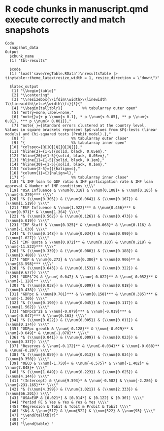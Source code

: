 # R code chunks in manuscript.qmd execute correctly and match snapshots

    Code
      snapshot_data
    Output
      $chunk_name
      [1] "tbl-results"
      
      $code
      [1] "load('save/regTable.RData')\nresultsTable |> tinytable::theme_latex(resize_width = 1, resize_direction = \"down\")"
      
      $latex_output
       [1] "\\begin{table}"                                                                                                                                                                
       [2] "\\centering"                                                                                                                                                                   
       [3] "\\resizebox{\\ifdim\\width>\\linewidth 1\\linewidth\\else\\width\\fi}{!}{"                                                                                                     
       [4] "\\begin{talltblr}[         %% tabularray outer open"                                                                                                                           
       [5] "entry=none,label=none,"                                                                                                                                                        
       [6] "note{}={+ p \\num{< 0.1}, * p \\num{< 0.05}, ** p \\num{< 0.01}, *** p \\num{< 0.001}},"                                                                                       
       [7] "note{ }={Standard errors clustered at the country level. Values in square brackets represent $p$-values from $F$-tests (linear models) and Chi-squared tests (Probit model).},"
       [8] "]                     %% tabularray outer close"                                                                                                                               
       [9] "{                     %% tabularray inner open"                                                                                                                                
      [10] "colspec={Q[]Q[]Q[]Q[]Q[]},"                                                                                                                                                    
      [11] "hline{2}={1-5}{solid, black, 0.05em},"                                                                                                                                         
      [12] "hline{26}={1-5}{solid, black, 0.05em},"                                                                                                                                        
      [13] "hline{1}={1-5}{solid, black, 0.1em},"                                                                                                                                          
      [14] "hline{30}={1-5}{solid, black, 0.1em},"                                                                                                                                         
      [15] "column{2-5}={}{halign=c},"                                                                                                                                                     
      [16] "column{1}={}{halign=l},"                                                                                                                                                       
      [17] "}                     %% tabularray inner close"                                                                                                                               
      [18] "& IMF loan to GDP ratio & IMF participation rate & IMF loan approval & Number of IMF conditions \\\\"                                                                          
      [19] "USA Influence & \\num{0.318} & \\num{0.108}+ & \\num{0.185} & \\num{-5.279}*** \\\\"                                                                                           
      [20] "& (\\num{0.305}) & (\\num{0.064}) & (\\num{0.167}) & (\\num{1.519}) \\\\"                                                                                                      
      [21] "EUP Influence & \\num{1.922}*** & \\num{0.456}*** & \\num{0.971}* & \\num{1.364} \\\\"                                                                                         
      [22] "& (\\num{0.562}) & (\\num{0.126}) & (\\num{0.473}) & (\\num{6.019}) \\\\"                                                                                                      
      [23] "IMF Staff & \\num{0.325}* & \\num{0.068}* & \\num{0.116} & \\num{-1.630} \\\\"                                                                                                 
      [24] "& (\\num{0.148}) & (\\num{0.034}) & (\\num{0.090}) & (\\num{1.027}) \\\\"                                                                                                      
      [25] "IMF Quota & \\num{0.972}** & \\num{0.103} & \\num{0.218} & \\num{-11.522}*** \\\\"                                                                                             
      [26] "& (\\num{0.339}) & (\\num{0.080}) & (\\num{0.188}) & (\\num{3.488}) \\\\"                                                                                                      
      [27] "GDP & \\num{0.273} & \\num{0.380}* & \\num{0.906}** & \\num{33.598}*** \\\\"                                                                                                   
      [28] "& (\\num{0.643}) & (\\num{0.153}) & (\\num{0.322}) & (\\num{9.677}) \\\\"                                                                                                      
      [29] "GDP$^2$ & \\num{-0.047} & \\num{-0.022}** & \\num{-0.052}** & \\num{-1.128}** \\\\"                                                                                            
      [30] "& (\\num{0.038}) & (\\num{0.009}) & (\\num{0.018}) & (\\num{0.438}) \\\\"                                                                                                      
      [31] "GDPpc & \\num{0.701}*** & \\num{0.158}*** & \\num{0.385}*** & \\num{-1.366} \\\\"                                                                                              
      [32] "& (\\num{0.190}) & (\\num{0.045}) & (\\num{0.117}) & (\\num{1.562}) \\\\"                                                                                                      
      [33] "GDPpc$^2$ & \\num{-0.079}*** & \\num{-0.019}*** & \\num{-0.047}*** & \\num{0.163} \\\\"                                                                                        
      [34] "& (\\num{0.022}) & (\\num{0.005}) & (\\num{0.011}) & (\\num{0.174}) \\\\"                                                                                                      
      [35] "GDPpc growth & \\num{-0.128}** & \\num{-0.029}** & \\num{-0.049}* & \\num{-1.078}** \\\\"                                                                                      
      [36] "& (\\num{0.041}) & (\\num{0.009}) & (\\num{0.023}) & (\\num{0.337}) \\\\"                                                                                                      
      [37] "Reserves & \\num{-0.172}** & \\num{-0.034}** & \\num{-0.088}** & \\num{-0.207} \\\\"                                                                                           
      [38] "& (\\num{0.059}) & (\\num{0.013}) & (\\num{0.034}) & (\\num{0.350}) \\\\"                                                                                                      
      [39] "OECD & \\num{-1.750}+ & \\num{-0.575}* & \\num{-1.402}* & \\num{7.848}+ \\\\"                                                                                                  
      [40] "& (\\num{1.049}) & (\\num{0.223}) & (\\num{0.625}) & (\\num{4.144}) \\\\"                                                                                                      
      [41] "(Intercept) & \\num{9.593}* & \\num{-0.582} & \\num{-2.286} & \\num{-231.165}*** \\\\"                                                                                         
      [42] "& (\\num{4.399}) & (\\num{1.021}) & (\\num{2.333}) & (\\num{66.201}) \\\\"                                                                                                     
      [43] "USA=EUP & [0.021*] & [0.014*] & [0.122] & [0.301] \\\\"                                                                                                                        
      [44] "Period FE & Yes & Yes & Yes & Yes \\\\"                                                                                                                                        
      [45] "Regression & Tobit & Tobit & Probit & Tobit \\\\"                                                                                                                              
      [46] "$N$ & \\num{517} & \\num{522} & \\num{522} & \\num{93} \\\\"                                                                                                                   
      [47] "\\end{talltblr}"                                                                                                                                                               
      [48] "}"                                                                                                                                                                             
      [49] "\\end{table} "                                                                                                                                                                 
      

